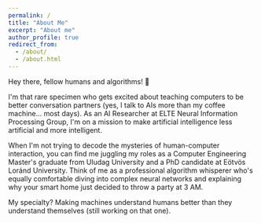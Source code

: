 ```yaml
---
permalink: /
title: "About Me"
excerpt: "About me"
author_profile: true
redirect_from: 
  - /about/
  - /about.html
---
```


<link rel="stylesheet" href="{{ site.baseurl }}/assets/css/typewriter.css">
<script src="{{ site.baseurl }}/assets/js/typewriter.js" defer></script>

Hey there, fellow humans and algorithms! 👋

I'm that rare specimen who gets excited about teaching computers to be better conversation partners (yes, I talk to AIs more than my coffee machine... most days). As an AI Researcher at ELTE Neural Information Processing Group, I'm on a mission to make artificial intelligence less artificial and more intelligent.

When I'm not trying to decode the mysteries of human-computer interaction, you can find me juggling my roles as a Computer Engineering Master's graduate from Uludag University and a PhD candidate at Eötvös Loránd University. Think of me as a professional algorithm whisperer who's equally comfortable diving into complex neural networks and explaining why your smart home just decided to throw a party at 3 AM.

My specialty? Making machines understand humans better than they understand themselves (still working on that one).
